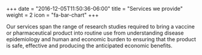 +++
date = "2016-12-05T11:50:36-06:00"
title = "Services we provide"
weight = 2
icon = "fa-bar-chart"
+++

Our services span the range of research studies required to bring a vaccine or pharmaceutical product into routine use from understanding disease epidemiology and human and economic burden to ensuring that the product is safe, effective and producing the anticipated economic benefits.
